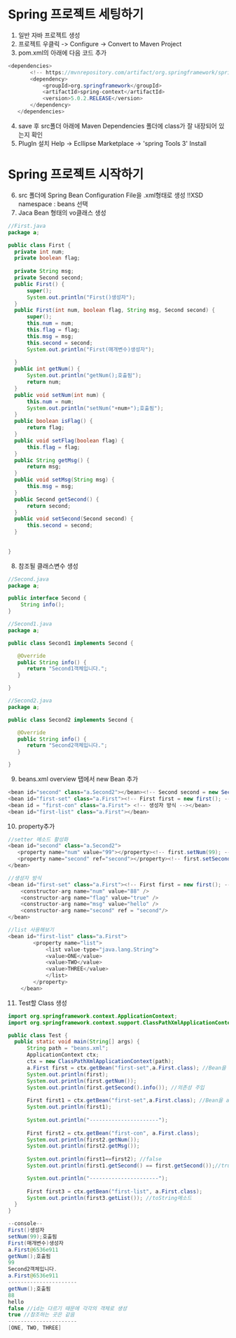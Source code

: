 
# Spring 프로젝트 세팅하기
 1. 일반 자바 프로젝트 생성
 2. 프로젝트 우클릭 -> Configure -> Convert to Maven Project
 3. pom.xml의 <version>아래에 다음 코드 추가
 ```java
<dependencies>
		<!-- https://mvnrepository.com/artifact/org.springframework/spring-context -->
		<dependency>
			<groupId>org.springframework</groupId>
			<artifactId>spring-context</artifactId>
			<version>5.0.2.RELEASE</version>
		</dependency>
	</dependencies>
```
 4. save 후 src폴더 아래에 Maven Dependencies 폴더에 class가 잘 내장되어 있는지 확인
 5. PlugIn 설치 
 Help -> Ecllipse Marketplace -> 'spring Tools 3' Install

# Spring 프로젝트 시작하기
 6. src 폴더에 Spring Bean Configuration File을 .xml형태로 생성
  !!XSD namespace : beans 선택
 7. Jaca Bean 형태의 vo클래스 생성

  ```java
  //First.java
  package a;

public class First {
	private int num;
	private boolean flag;
	
	private String msg;
	private Second second;
	public First() {
		super();
		System.out.println("First()생성자");
	}
	public First(int num, boolean flag, String msg, Second second) {
		super();
		this.num = num;
		this.flag = flag;
		this.msg = msg;
		this.second = second;
		System.out.println("First(매개변수)생성자");
	
	}
	public int getNum() {
		System.out.println("getNum();호출됨");
		return num;
	}
	public void setNum(int num) {
		this.num = num;
		System.out.println("setNum("+num+");호출됨");
	}
	public boolean isFlag() {
		return flag;
	}
	public void setFlag(boolean flag) {
		this.flag = flag;
	}
	public String getMsg() {
		return msg;
	}
	public void setMsg(String msg) {
		this.msg = msg;
	}
	public Second getSecond() {
		return second;
	}
	public void setSecond(Second second) {
		this.second = second;
	}
	
	
}
```
8. 참조될 클래스변수 생성
```java
//Second.java
package a;

public interface Second {
	String info();
}
```
```java
//Second1.java
package a;

public class Second1 implements Second {

   @Override
   public String info() {
      return "Second1객체입니다.";
   }

}
```
```java
//Second2.java
package a;

public class Second2 implements Second {

   @Override
   public String info() {
      return "Second2객체입니다.";
   }

}
 ```
 9. beans.xml overview 탭에서  new Bean 추가

  ```java
 <bean id="second" class="a.Second2"></bean><!-- Second second = new Second1(); -->
<bean id="first-set" class="a.First"><!-- First first = new first(); --></bean>
<bean id = "first-con" class="a.First"> <!-- 생성자 방식 --></bean>
<bean id="first-list" class="a.First"></bean>
```		
 10. property추가

  ```java
  //setter 메소드 활성화
 <bean id="second" class="a.Second2">
	 <property name="num" value="99"></property><!-- first.setNum(99); -->
	 <property name="second" ref="second"></property><!-- first.setSecond(second); -->
</bean>
 ```
```java
//생성자 방식
<bean id="first-set" class="a.First"><!-- First first = new first(); -->
	<constructor-arg name="num" value="88" />
	<constructor-arg name="flag" value="true" />
	<constructor-arg name="msg" value="hello" />
	<constructor-arg name="second" ref = "second"/>
</bean>
```
```java
//list 사용해보기
<bean id="first-list" class="a.First">
		<property name="list">
			<list value-type="java.lang.String">
			<value>ONE</value> 
			<value>TWO</value> 
			<value>THREE</value> 
			</list>
		</property>
	</bean>
```
 11. Test할 Class  생성
  ```java
 import org.springframework.context.ApplicationContext;
import org.springframework.context.support.ClassPathXmlApplicationContext;

public class Test {
	public static void main(String[] args) {
		String path = "beans.xml";
		ApplicationContext ctx;
		ctx = new ClassPathXmlApplicationContext(path);
		a.First first = ctx.getBean("first-set",a.First.class); //Bean을 a.First 클래스로 다운 캐스팅.
		System.out.println(first);
		System.out.println(first.getNum());
		System.out.println(first.getSecond().info()); //의존성 주입 
		
		First first1 = ctx.getBean("first-set",a.First.class); //Bean을 a.First 클래스로 다운 캐스팅.
		System.out.println(first1);
		
		System.out.println("----------------------");
		
		First first2 = ctx.getBean("first-con", a.First.class);
		System.out.println(first2.getNum());
		System.out.println(first2.getMsg());
		
		System.out.println(first1==first2); //false
		System.out.println(first1.getSecond() == first.getSecond());//true

		System.out.println("----------------------");
		
		First first3 = ctx.getBean("first-list", a.First.class);
		System.out.println(first3.getList()); //toString메소드
	}
}
```
```java
--console--
First()생성자
setNum(99);호출됨
First(매개변수)생성자
a.First@6536e911
getNum();호출됨
99
Second2객체입니다.
a.First@6536e911
----------------------
getNum();호출됨
88
hello
false //id는 다르기 때문에 각각의 객체로 생성
true //참조하는 곳은 같음
----------------------
[ONE, TWO, THREE]
```
  
   
<!--stackedit_data:
eyJoaXN0b3J5IjpbMTE3MzM3NzQ3MSw5Njc4MzQ4NTAsLTg0OT
czNDIxNywtNjExNzM0NzE1LDExMzEyMjA3MzksLTE1MDk2NDIz
NzMsMTU0OTgzMTYyMCwtMzA3NzE1Mjg0LDE5ODIxMzQ0MjksLT
E5NjQ5MDk4NDMsLTQwMzg2MjAwMywtMjYyMTc0OTU5LC00ODI0
MDIyMjgsNTU4NTQ5OTM4LC02NTE1NzQwODhdfQ==
-->